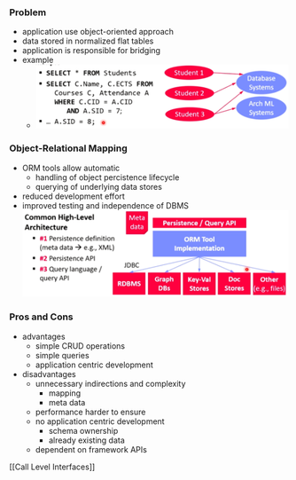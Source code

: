 ### Problem
+ application use object-oriented approach
+ data stored in normalized flat tables
+ application is responsible for bridging
+ example
	+ ![](../../../../z_images/Pasted%20image%2020220427130703.png)

### Object-Relational Mapping
+ ORM tools allow automatic 
	+ handling of object percistence lifecycle
	+ querying of underlying data stores
+ reduced development effort
+ improved testing and independence of DBMS
![](../../../../z_images/Pasted%20image%2020220427130949.png)

### Pros and Cons
+ advantages
	+ simple CRUD operations
	+ simple queries
	+ application centric development
+ disadvantages
	+ unnecessary indirections and complexity
		+ mapping
		+ meta data
	+ performance harder to ensure
	+ no application centric development
		+ schema ownership
		+ already existing data
	+ dependent on framework APIs

[[Call Level Interfaces]]